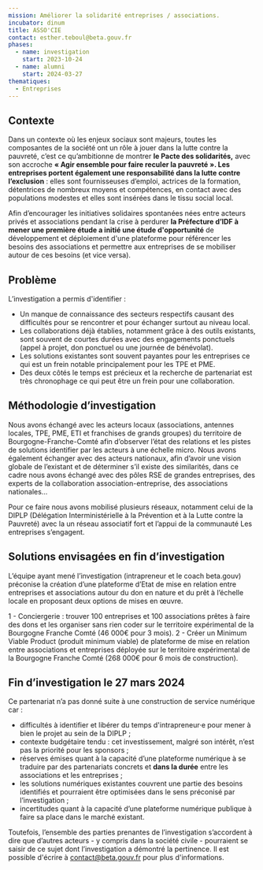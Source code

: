 ```yaml
---
mission: Améliorer la solidarité entreprises / associations.
incubator: dinum
title: ASSO'CIE
contact: esther.teboul@beta.gouv.fr
phases:
  - name: investigation
    start: 2023-10-24
  - name: alumni
    start: 2024-03-27
thematiques:
  - Entreprises
---
```

## Contexte

Dans un contexte où les enjeux sociaux sont majeurs, toutes les composantes de la société ont un rôle à jouer dans la lutte contre la pauvreté, c’est ce qu’ambitionne de montrer **le Pacte des solidarités,** avec son accroche **« Agir ensemble pour faire reculer la pauvreté ». Les entreprises portent également une responsabilité dans la lutte contre l’exclusion** : elles sont fournisseuses d’emploi, actrices de la formation, détentrices de nombreux moyens et compétences, en contact avec des populations modestes et elles sont insérées dans le tissu social local.

Afin d’encourager les initiatives solidaires spontanées nées entre acteurs privés et associations pendant la crise à perdurer **la Préfecture d’IDF à mener une première étude a initié une étude d'opportunité** de développement et déploiement d'une plateforme pour référencer les besoins des associations et permettre aux entreprises de se mobiliser autour de ces besoins (et vice versa).

## Problème

L’investigation a permis d'identifier :
- Un manque de connaissance des secteurs respectifs causant des difficultés pour se rencontrer et pour échanger surtout au niveau local.
- Les collaborations déjà établies, notamment grâce à des outils existants, sont souvent de courtes durées avec des engagements ponctuels (appel à projet, don ponctuel ou une journée de bénévolat).
- Les solutions existantes sont souvent payantes pour les entreprises ce qui est un frein notable principalement pour les TPE et PME.
- Des deux côtés le temps est précieux et la recherche de partenariat est très chronophage ce qui peut être un frein pour une collaboration.

## Méthodologie d’investigation

Nous avons échangé avec les acteurs locaux (associations, antennes locales, TPE, PME, ETI et franchises de grands groupes) du territoire de Bourgogne-Franche-Comté afin d’observer l’état des relations et les pistes de solutions identifier par les acteurs à une échelle micro. Nous avons également échanger avec des acteurs nationaux, afin d’avoir une vision globale de l’existant et de déterminer s’il existe des similarités, dans ce cadre nous avons échangé avec des pôles RSE de grandes entreprises, des experts de la collaboration association-entreprise, des associations nationales…

Pour ce faire nous avons mobilisé plusieurs réseaux, notamment celui de la DIPLP (Délégation Interministérielle à la Prévention et à la Lutte contre la Pauvreté) avec la un réseau associatif fort et l’appui de la communauté Les entreprises s’engagent.

## Solutions envisagées en fin d’investigation

L’équipe ayant mené l’investigation (intrapreneur et le coach beta.gouv) préconise la création d’une plateforme d’Etat de mise en relation entre entreprises et associations autour du don en nature et du prêt à l’échelle locale en proposant deux options de mises en œuvre.

1 - Conciergerie : trouver 100 entreprises et 100 associations prêtes à faire des dons et les organiser sans rien coder sur le territoire expérimental de la Bourgogne Franche Comté (46 000€ pour 3 mois).
2 - Créer un Minimum Viable Product (produit minimum viable) de plateforme de mise en relation entre associations et entreprises déployée sur le territoire expérimental de la Bourgogne Franche Comté (268 000€ pour 6 mois de construction).

## Fin d’investigation le 27 mars 2024

Ce partenariat n’a pas donné suite à une construction de service numérique car :
- difficultés à identifier et libérer du temps d'intrapreneur·e pour mener à bien le projet au sein de la DIPLP ;
- contexte budgétaire tendu : cet investissement, malgré son intérêt, n’est pas la priorité pour les sponsors ;
- réserves émises quant à la capacité d’une plateforme numérique à se traduire par des partenariats concrets et **dans la durée** entre les associations et les entreprises ;
- les solutions numériques existantes couvrent une partie des besoins identifiés et pourraient être optimisées dans le sens préconisé par l’investigation ;
- incertitudes quant à la capacité d’une plateforme numérique publique à faire sa place dans le marché existant.

Toutefois, l’ensemble des parties prenantes de l’investigation s’accordent à dire que d’autres acteurs - y compris dans la société civile - pourraient se saisir de ce sujet dont l’investigation a démontré la pertinence. Il est possible d'écrire à contact@beta.gouv.fr pour plus d'informations.
